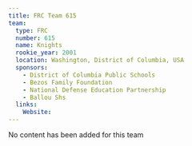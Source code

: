```yaml
---
title: FRC Team 615
team:
  type: FRC
  number: 615
  name: Knights
  rookie_year: 2001
  location: Washington, District of Columbia, USA
  sponsors:
    - District of Columbia Public Schools
    - Bezos Family Foundation
    - National Defense Education Partnership
    - Ballou Shs
  links:
    Website: 
---
```

No content has been added for this team